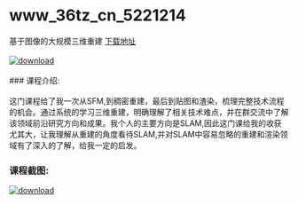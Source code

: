 # www_36tz_cn_5221214
基于图像的大规模三维重建
[下载地址](http://www.36tz.cn/article/5221214 "下载地址")
<br/></br>[![download](http://36tz.cn/muke_img/2021_09_1-53-300x134.png "下载地址")](http://www.36tz.cn/article/5221214 "下载地址")
<br/></br>### 课程介绍:<br/></br>这门课程给了我一次从SFM,到稠密重建，最后到贴图和渣染，梳理完整技术流程的机会。通过系统的学习三维重建，明确理解了相关技术难点，并在群交流中了解该领域前沿研究方向和成果。我个人的主要方向是SLAM,因此这门课给我的收获尤其大，让我理解从重建的角度看待SLAM,并对SLAM中容易忽略的重建和渲染领域有了深入的了解，给我一定的启发。

### 课程截图:
[![download](http://36tz.cn/muke_img/2021_09_2-51.png "下载地址")](http://www.36tz.cn/article/5221214 "下载地址")
